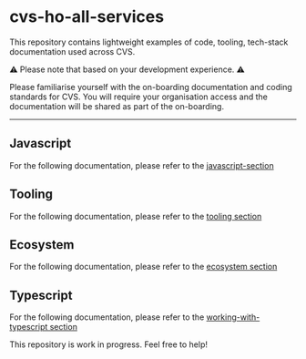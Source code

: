 # cvs-ho-all-services

This repository contains lightweight examples of code, tooling, tech-stack documentation used across CVS.

⚠️ Please note that based on your development experience. ⚠️

Please familiarise yourself with the on-boarding documentation and coding standards for CVS.
You will require your organisation access and the documentation will be shared as part of the on-boarding.

---

## Javascript

For the following documentation, please refer to the [javascript-section](./1-javascript/README.md)

## Tooling

For the following documentation, please refer to the [tooling section](./2-tooling/README.md)

## Ecosystem

For the following documentation, please refer to the [ecosystem section](./3-ecosystem/README.md)

## Typescript

For the following documentation, please refer to the [working-with-typescript section](./4-working-with-typescript/README.md)

This repository is work in progress. Feel free to help!
